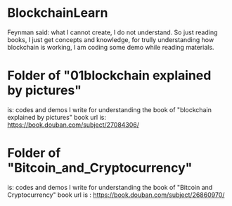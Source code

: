 # BlockchainLearn

Feynman said: what I cannot create, I do not understand.
So just reading books, I just get concepts and knowledge, for trully understanding how blockchain is working, I am coding some demo while reading materials.

# Folder of "01blockchain explained by pictures"
is: codes and demos I write for understanding the book of "blockchain explained by pictures"
book url is: https://book.douban.com/subject/27084306/

# Folder of "Bitcoin_and_Cryptocurrency" 
is: codes and demos I write for understanding the book of "Bitcoin and Cryptocurrency"
book url is : https://book.douban.com/subject/26860970/